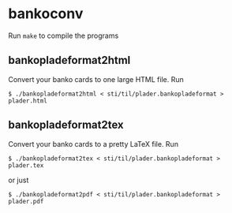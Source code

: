 bankoconv
=========

Run `make` to compile the programs


bankopladeformat2html
---------------------

Convert your banko cards to one large HTML file.  Run

    $ ./bankopladeformat2html < sti/til/plader.bankopladeformat > plader.html


bankopladeformat2tex
--------------------

Convert your banko cards to a pretty LaTeX file.  Run

    $ ./bankopladeformat2tex < sti/til/plader.bankopladeformat > plader.tex

or just

    $ ./bankopladeformat2pdf < sti/til/plader.bankopladeformat > plader.pdf
